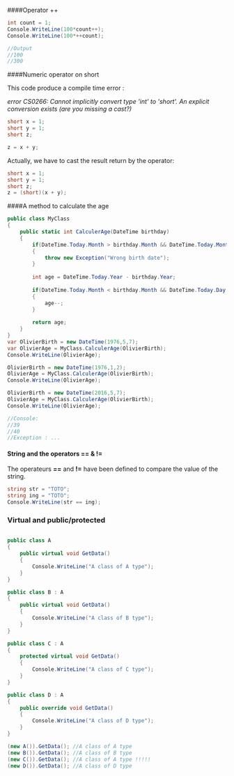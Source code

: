 ####Operator ++

```cs
int count = 1;
Console.WriteLine(100*count++);
Console.WriteLine(100*++count);

//Output
//100
//300
```

####Numeric operator on short

This code produce a compile time error : 

_error CS0266: Cannot implicitly convert type 'int' to 'short'. An explicit conversion exists (are you missing a cast?)_

```cs
short x = 1;
short y = 1;
short z;

z = x + y;
```

Actually, we have to cast the result return by the operator:

```cs
short x = 1;
short y = 1;
short z;
z = (short)(x + y);
```

####A method to calculate the age


```cs
public class MyClass
{
    public static int CalculerAge(DateTime birthday)
    {
        if(DateTime.Today.Month > birthday.Month && DateTime.Today.Month > birthday.Month && DateTime.Today.Day < birthday.Day)
        {
            throw new Exception("Wrong birth date");
        }
        
        int age = DateTime.Today.Year - birthday.Year;
        
        if(DateTime.Today.Month < birthday.Month && DateTime.Today.Day < birthday.Day)
        {
            age--;
        }
        
        return age;
    }
}
var OlivierBirth = new DateTime(1976,5,7);
var OlivierAge = MyClass.CalculerAge(OlivierBirth);
Console.WriteLine(OlivierAge);

OlivierBirth = new DateTime(1976,1,2);
OlivierAge = MyClass.CalculerAge(OlivierBirth);
Console.WriteLine(OlivierAge);

OlivierBirth = new DateTime(2016,5,7);
OlivierAge = MyClass.CalculerAge(OlivierBirth);
Console.WriteLine(OlivierAge);

//Console:
//39
//40
//Exception : ...

```


#### String and the operators == & !=

The operateurs __==__ and __!=__ have been defined to compare the value of the string.

```cs
string str = "TOTO";
string ing = "TOTO";
Console.WriteLine(str == ing);
```


### Virtual and public/protected

```cs

public class A
{
    public virtual void GetData()
    {
        Console.WriteLine("A class of A type");
    }
}

public class B : A
{
    public virtual void GetData()
    {
        Console.WriteLine("A class of B type");
    }
}

public class C : A
{
    protected virtual void GetData()
    {
        Console.WriteLine("A class of C type");
    }
}

public class D : A
{
    public override void GetData()
    {
        Console.WriteLine("A class of D type");
    }
}

(new A()).GetData(); //A class of A type
(new B()).GetData(); //A class of B type
(new C()).GetData(); //A class of A type !!!!!
(new D()).GetData(); //A class of D type
```

